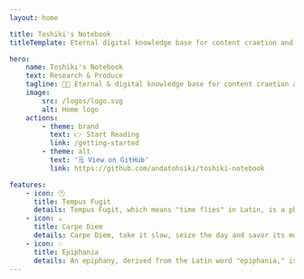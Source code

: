 ```yaml
---
layout: home

title: Toshiki's Notebook
titleTemplate: Eternal digital knowledge base for content craetion and notes management.

hero:
    name: Toshiki's Notebook
    text: Research & Produce
    tagline: 👨‍💻 Eternal & digital knowledge base for content craetion and notes management.
    image:
        src: /logos/logo.svg
        alt: Home logo
    actions:
        - theme: brand
          text: 👉 Start Reading
          link: /getting-started
        - theme: alt
          text: '🗒️ View on GitHub'
          link: https://github.com/andatohsiki/toshiki-notebook

features:
    - icon: 🕒
      title: Tempus Fugit
      details: Tempus Fugit, which means "time flies" in Latin, is a phrase that highlights the fact that every person has the same 24 hours per day to learn. However, this time is never enough to learn everything. That's why recording knowledge for review is essential.
    - icon: ☕
      title: Carpe Diem
      details: Carpe Diem, take it slow, seize the day and savor its moments. Enjoy a cup of coffee while playing blues on a 1980s-style CD player. Turn off the lights, close the curtains, and let the small lamp illuminate the space. The time is yours, relish the day, and unleash the productivity while learning.
    - icon: 💡
      title: Epiphania
      details: An epiphany, derived from the Latin word "epiphania," is a moment of sudden and brilliant realization or insight. These moments of clarity and inspiration are precious and should be treated as such; to ensure that we don't forget these valuable ideas.
---
```


<!-- <script setup>
import { VPTeamMembers } from 'vitepress/theme'

const khanacademySVG = {
  svg: '<svg role="img" viewBox="0 0 24 24" xmlns="http://www.w3.org/2000/svg"><title>Khan Academy</title><path d="M21.724 4.973L13.418.328a3.214 3.214 0 0 0-2.828 0L2.276 4.973A3.05 3.05 0 0 0 .862 7.371v9.256a3.05 3.05 0 0 0 1.414 2.4l8.306 4.645a3.214 3.214 0 0 0 2.828 0l8.314-4.645a3.05 3.05 0 0 0 1.414-2.4V7.373a3.05 3.05 0 0 0-1.414-2.4zM12 4.921a2.571 2.571 0 1 1 .001 5.143A2.571 2.571 0 0 1 12 4.92zm3.094 13.627a9.119 9.119 0 0 1-3.103.549 8.972 8.972 0 0 1-3.076-.55 8.493 8.493 0 0 1-5.486-7.987v-.857c4.646.017 8.074 3.823 8.074 8.51v.198h.926v-.197c0-4.688 3.445-8.51 8.056-8.51.026.29.043.582.086.856a8.502 8.502 0 0 1-5.477 7.988z"/></svg>'
}

const members = [
  {
    avatar: "/logos/khancademy.svg",
    name: "Khan Academy",
    title: "Khan Academy is a non-profit educational organization that provides free online learning resources.",
    links: [
      { icon: "github", link: "https://github.com/Khan" },
      { icon: khanacademySVG, link: "https://khanacademy.org" }
    ],
  },
    {
    avatar: "/logos/khancademy.svg",
    name: "Khan Academy",
    title: "Khan Academy is a non-profit educational organization that provides free online learning resources.",
    links: [
      { icon: "github", link: "https://github.com/Khan" },
      { icon: khanacademySVG, link: "https://khanacademy.org" }
    ],
  },
    {
    avatar: "/logos/khancademy.svg",
    name: "Khan Academy",
    title: "Khan Academy is a non-profit educational organization that provides free online learning resources.",
    links: [
      { icon: "github", link: "https://github.com/Khan" },
      { icon: khanacademySVG, link: "https://khanacademy.org" }
    ],
  },
    {
    avatar: "/logos/khancademy.svg",
    name: "Khan Academy",
    title: "Khan Academy is a non-profit educational organization that provides free online learning resources.",
    links: [
      { icon: "github", link: "https://github.com/Khan" },
      { icon: khanacademySVG, link: "https://khanacademy.org" }
    ],
  },
  {
    avatar: "https://avatars.githubusercontent.com/u/5837277?v=4",
    name: "Knut Sveidqvist",
    title: "Creator",
    links: [{ icon: "github", link: "https://github.com/knsv" }],
  },
];
</script>

<div class="vp-doc" >
  <h2 id="meet-the-team"> 👀 My Learning Platforms </h2>
  <VPTeamMembers size="small" :members="members" />
</div>

<style>
  .image-container .image-src {
    margin: 1rem auto;
    /* max-width: 100%;
    width: 100%; */
}

  .dark .image-src{
    filter: invert(1) hue-rotate(217deg)  contrast(0.72);
  }

  .vp-doc {
    align-items: center;
    flex-direction: column;
    display: flex;
    margin: 1.5rem;
  }

  .vp-doc h2 {
    margin: 48px 0 16px;
    border-top: 1px solid var(--vp-c-divider-light);
    padding-top: 24px;
    letter-spacing: -.02em;
    line-height: 32px;
    font-size: 24px;
}
</style> -->
